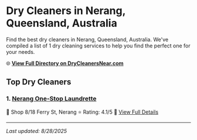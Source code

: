 # Dry Cleaners in Nerang, Queensland, Australia

Find the best dry cleaners in Nerang, Queensland, Australia. We've compiled a list of 1 dry cleaning services to help you find the perfect one for your needs.

🌐 **[View Full Directory on DryCleanersNear.com](https://drycleanersnear.com/city/Australia/Queensland/Nerang)**

## Top Dry Cleaners

### 1. [Nerang One-Stop Laundrette](https://drycleanersnear.com/dryCleaner/68aa737239cc7c0899005b31/nerang-one-stop-laundrette)
📍 Shop 8/18 Ferry St, Nerang
⭐ Rating: 4.1/5
🔗 [View Full Details](https://drycleanersnear.com/dryCleaner/68aa737239cc7c0899005b31/nerang-one-stop-laundrette)


---

*Last updated: 8/28/2025*
